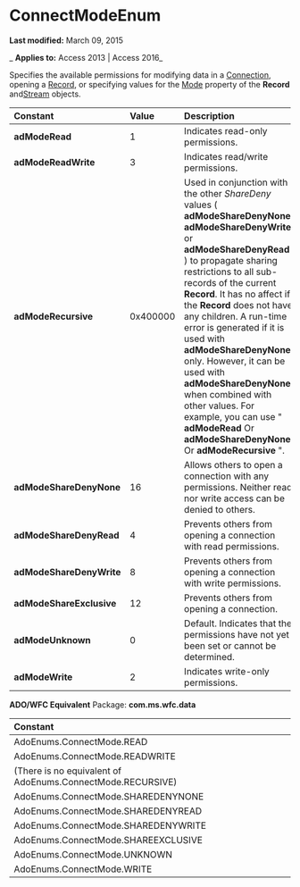 
# ConnectModeEnum

 **Last modified:** March 09, 2015

 _ **Applies to:** Access 2013 | Access 2016_



Specifies the available permissions for modifying data in a [Connection](c16023aa-0321-2513-ee71-255d6ffba03d.md), opening a [Record](817aaf13-78d4-1134-aa94-997e92077c22.md), or specifying values for the [Mode](62086f4f-8624-16c4-dae1-a17475d1864d.md) property of the **Record** and[Stream](d49b1514-e0b4-0aca-d5c2-8266f3f4fe65.md) objects.


|**Constant**|**Value**|**Description**|
|:-----|:-----|:-----|
|**adModeRead**|1|Indicates read-only permissions.|
|**adModeReadWrite**|3|Indicates read/write permissions.|
|**adModeRecursive**|0x400000|Used in conjunction with the other  _*ShareDeny*_ values ( **adModeShareDenyNone**, **adModeShareDenyWrite**, or **adModeShareDenyRead** ) to propagate sharing restrictions to all sub-records of the current **Record**. It has no affect if the **Record** does not have any children. A run-time error is generated if it is used with **adModeShareDenyNone** only. However, it can be used with **adModeShareDenyNone** when combined with other values. For example, you can use " **adModeRead** Or **adModeShareDenyNone** Or **adModeRecursive** ".|
|**adModeShareDenyNone**|16|Allows others to open a connection with any permissions. Neither read nor write access can be denied to others.|
|**adModeShareDenyRead**|4|Prevents others from opening a connection with read permissions.|
|**adModeShareDenyWrite**|8|Prevents others from opening a connection with write permissions.|
|**adModeShareExclusive**|12|Prevents others from opening a connection.|
|**adModeUnknown**|0|Default. Indicates that the permissions have not yet been set or cannot be determined.|
|**adModeWrite**|2|Indicates write-only permissions.|
 **ADO/WFC Equivalent**
Package:  **com.ms.wfc.data**


|**Constant**|
|:-----|
|AdoEnums.ConnectMode.READ|
|AdoEnums.ConnectMode.READWRITE|
|(There is no equivalent of AdoEnums.ConnectMode.RECURSIVE)|
|AdoEnums.ConnectMode.SHAREDENYNONE|
|AdoEnums.ConnectMode.SHAREDENYREAD|
|AdoEnums.ConnectMode.SHAREDENYWRITE|
|AdoEnums.ConnectMode.SHAREEXCLUSIVE|
|AdoEnums.ConnectMode.UNKNOWN|
|AdoEnums.ConnectMode.WRITE|
